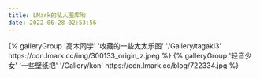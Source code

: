 ```yaml
---
title: LMark的私人图库哟
date: 2022-06-28 02:53:56
---
```

<div class="gallery-group-main">
{% galleryGroup '高木同学' '收藏的一些太太乐图' '/Gallery/tagaki3' https://cdn.lmark.cc/img/300133_origin_z.jpeg %}
{% galleryGroup '轻音少女' '一些壁纸把' '/Gallery/kon' https://cdn.lmark.cc/blog/722334.jpg %}
</div>


